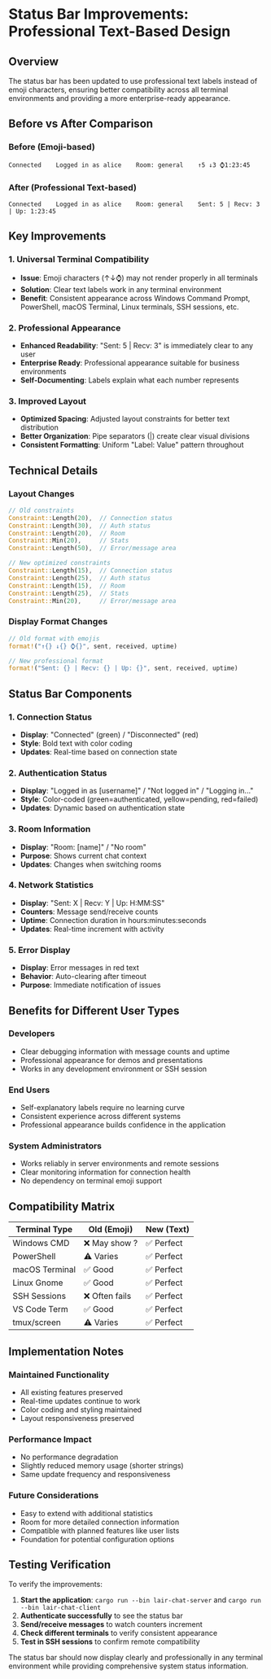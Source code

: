 # Status Bar Improvements: Professional Text-Based Design

## Overview

The status bar has been updated to use professional text labels instead of emoji characters, ensuring better compatibility across all terminal environments and providing a more enterprise-ready appearance.

## Before vs After Comparison

### Before (Emoji-based)
```
Connected    Logged in as alice    Room: general    ↑5 ↓3 ⌚1:23:45    
```

### After (Professional Text-based)
```
Connected    Logged in as alice    Room: general    Sent: 5 | Recv: 3 | Up: 1:23:45
```

## Key Improvements

### 1. Universal Terminal Compatibility
- **Issue**: Emoji characters (↑↓⌚) may not render properly in all terminals
- **Solution**: Clear text labels work in any terminal environment
- **Benefit**: Consistent appearance across Windows Command Prompt, PowerShell, macOS Terminal, Linux terminals, SSH sessions, etc.

### 2. Professional Appearance
- **Enhanced Readability**: "Sent: 5 | Recv: 3" is immediately clear to any user
- **Enterprise Ready**: Professional appearance suitable for business environments
- **Self-Documenting**: Labels explain what each number represents

### 3. Improved Layout
- **Optimized Spacing**: Adjusted layout constraints for better text distribution
- **Better Organization**: Pipe separators (|) create clear visual divisions
- **Consistent Formatting**: Uniform "Label: Value" pattern throughout

## Technical Details

### Layout Changes
```rust
// Old constraints
Constraint::Length(20),  // Connection status
Constraint::Length(30),  // Auth status  
Constraint::Length(20),  // Room
Constraint::Min(20),     // Stats
Constraint::Length(50),  // Error/message area

// New optimized constraints
Constraint::Length(15),  // Connection status
Constraint::Length(25),  // Auth status
Constraint::Length(15),  // Room
Constraint::Length(25),  // Stats  
Constraint::Min(20),     // Error/message area
```

### Display Format Changes
```rust
// Old format with emojis
format!("↑{} ↓{} ⌚{}", sent, received, uptime)

// New professional format
format!("Sent: {} | Recv: {} | Up: {}", sent, received, uptime)
```

## Status Bar Components

### 1. Connection Status
- **Display**: "Connected" (green) / "Disconnected" (red)
- **Style**: Bold text with color coding
- **Updates**: Real-time based on connection state

### 2. Authentication Status  
- **Display**: "Logged in as [username]" / "Not logged in" / "Logging in..."
- **Style**: Color-coded (green=authenticated, yellow=pending, red=failed)
- **Updates**: Dynamic based on authentication state

### 3. Room Information
- **Display**: "Room: [name]" / "No room"
- **Purpose**: Shows current chat context
- **Updates**: Changes when switching rooms

### 4. Network Statistics
- **Display**: "Sent: X | Recv: Y | Up: H:MM:SS"
- **Counters**: Message send/receive counts
- **Uptime**: Connection duration in hours:minutes:seconds
- **Updates**: Real-time increment with activity

### 5. Error Display
- **Display**: Error messages in red text
- **Behavior**: Auto-clearing after timeout
- **Purpose**: Immediate notification of issues

## Benefits for Different User Types

### Developers
- Clear debugging information with message counts and uptime
- Professional appearance for demos and presentations
- Works in any development environment or SSH session

### End Users  
- Self-explanatory labels require no learning curve
- Consistent experience across different systems
- Professional appearance builds confidence in the application

### System Administrators
- Works reliably in server environments and remote sessions
- Clear monitoring information for connection health
- No dependency on terminal emoji support

## Compatibility Matrix

| Terminal Type | Old (Emoji) | New (Text) |
|---------------|-------------|------------|
| Windows CMD   | ❌ May show ? | ✅ Perfect |
| PowerShell    | ⚠️ Varies     | ✅ Perfect |
| macOS Terminal| ✅ Good       | ✅ Perfect |
| Linux Gnome   | ✅ Good       | ✅ Perfect |
| SSH Sessions  | ❌ Often fails| ✅ Perfect |
| VS Code Term  | ✅ Good       | ✅ Perfect |
| tmux/screen   | ⚠️ Varies     | ✅ Perfect |

## Implementation Notes

### Maintained Functionality
- All existing features preserved
- Real-time updates continue to work
- Color coding and styling maintained
- Layout responsiveness preserved

### Performance Impact
- No performance degradation
- Slightly reduced memory usage (shorter strings)
- Same update frequency and responsiveness

### Future Considerations
- Easy to extend with additional statistics
- Room for more detailed connection information
- Compatible with planned features like user lists
- Foundation for potential configuration options

## Testing Verification

To verify the improvements:

1. **Start the application**: `cargo run --bin lair-chat-server` and `cargo run --bin lair-chat-client`
2. **Authenticate successfully** to see the status bar
3. **Send/receive messages** to watch counters increment
4. **Check different terminals** to verify consistent appearance
5. **Test in SSH sessions** to confirm remote compatibility

The status bar should now display clearly and professionally in any terminal environment while providing comprehensive system status information.